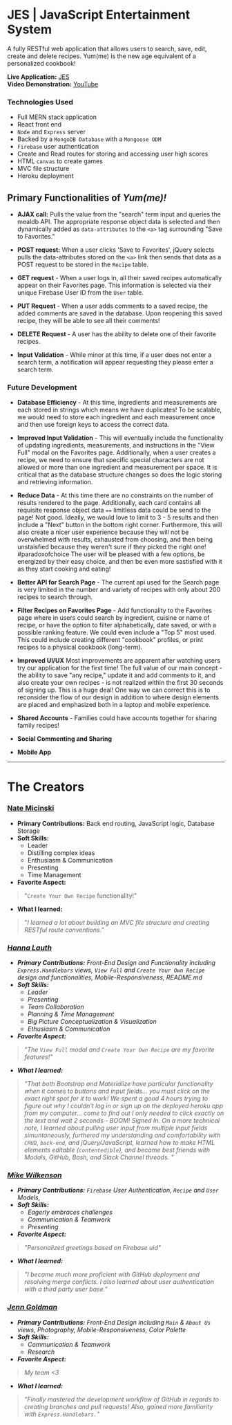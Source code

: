 # JES | JavaScript Entertainment System
A fully RESTful web application that allows users to search, save, edit, create and delete recipes. Yum(me) is the new age equivalent of a personalized cookbook!



<strong>Live Application:</strong> [JES](https://retro-arcade.herokuapp.com/) <br>
<strong>Video Demonstration:</strong> [YouTube](https://www.youtube.com/watch?v=_Ocab5w_6NU&feature=youtu.be) <br>
  
### Technologies Used
- Full MERN stack application
- React front end
- `Node` and `Express` server
- Backed by a `MongoDB Database` with a `Mongoose ODM`
- `Firebase` user authentication
- Create and Read routes for storing and accessing user high scores
- HTML `canvas` to create games
- MVC file structure
- Heroku deployment




## Primary Functionalities of <em>Yum(me)!</em>
- <strong>AJAX call:</strong> Pulls the value from the "search" term input and queries the mealdb API. The appropriate response object data is selected and then dynamically added as `data-attributes` to the `<a>` tag surrounding "Save to Favorites."

- <strong>POST request:</strong> When a user clicks 'Save to Favorites', jQuery selects pulls the data-attributes stored on the `<a>` link then sends that data as a POST request to be stored in the `Recipe` table.

- <strong>GET request</strong> - When a user logs in, all their saved recipes automatically appear on their Favorites page. This information is selected via their unique Firebase User ID from the `User` table.

- <strong>PUT Request </strong> - When a user adds comments to a saved recipe, the added comments are saved in the database. Upon reopening this saved recipe, they will be able to see all their comments!

- <strong>DELETE Request </strong> - A user has the ability to delete one of their favorite recipes.

- <strong>Input Validation</strong> - While minor at this time, if a user does not enter a search term, a notification will appear requesting they please enter a search term. 

### Future Development
- <strong>Database Efficiency</strong> - At this time, ingredients and measurements are each stored in strings which means we have duplicates! To be scalable, we would need to store each ingredient and each measurement once and then use foreign keys to access the correct data. 

- <strong>Improved Input Validation</strong> - This will eventually include the functionality of updating ingredients, measurements, and instructions in the "View Full" modal on the Favorites page. Additionally, when a user creates a recipe, we need to ensure that specific special characters are not allowed or more than one ingredient and measurement per space. It is critical that as the database structure changes so does the logic storing and retrieving information.

- <strong>Reduce Data</strong> - At this time there are no constraints on the number of results rendered to the page. Additionally, each card contains all requisite response object data `==` limitless data could be send to the page! Not good. Ideally, we would love to limit to 3 - 5 results and then include a "Next" button in the bottom right corner. Furthermore, this will also create a nicer user experience because they will not be overwhelmed with results, exhausted from choosing, and then being unstaisfied because they weren't sure if they picked the right one! #paradoxofchoice The user will be pleased with a few options, be energized by their easy choice, and then be even more sastisfied with it as they start cooking and eating!

- <strong>Better API for Search Page</strong> - The current api used for the Search page is very limited in the number and variety of recipes with only about 200 recipes to search through.

- <strong>Filter Recipes on Favorites Page</strong> - Add functionality to the Favorites page where in users could search by ingredient, cuisine or name of recipe, or have the option to filter alphabetically, date saved, or with a possible ranking feature. We could even include a "Top 5" most used. This could include creating different "cookbook" profiles, or print recipes to a physical cookbook (long-term).

- <strong>Improved UI/UX</strong> Most improvements are apparent after watching users try our application for the first time! The full value of our main concept - the ability to save "any recipe," update it and add comments to it, and also create your own recipes - is not realized within the first 30 seconds of signing up. This is a huge deal! One way we can correct this is to reconsider the flow of our design in addition to where design elements are placed and emphasized both in a laptop and mobile experience.

- <strong>Shared Accounts</strong> - Families could have accounts together for sharing family recipes!

- <strong>Social Commenting and Sharing</strong>

- <strong>Mobile App</strong>

<hr>

# The Creators

### [Nate Micinski](https://github.com/DearLorditsNate)
- <strong>Primary Contributions:</strong> Back end routing, JavaScript logic, Database Storage
- <strong>Soft Skills:</strong>
  * Leader
  * Distilling complex ideas
  * Enthusiasm & Communication
  * Presenting
  * Time Management
- <strong>Favorite Aspect:</strong>
> "`Create Your Own Recipe` functionality!"
- <strong>What I learned:</strong> 
> "<em>I learned a lot about building an MVC file structure and creating RESTful route conventions.<em>"

### [Hanna Lauth](https://github.com/hmlauth?tab=following)
- <strong>Primary Contributions:</strong> Front-End Design and Functionality including `Express.Handlebars` views, `View Full` and `Create Your Own Recipe` design and functionalities, Mobile-Responsiveness, README.md
- <strong>Soft Skills:</strong>
  * Leader
  * Presenting
  * Team Collaboration 
  * Planning & Time Management
  * Big Picture Conceptualization & Visualization
  * Ethusiasm & Communication 
- <strong>Favorite Aspect:</strong> 
> "The `View Full` modal and `Create Your Own Recipe` are my favorite features!"
- <strong>What I learned:</strong> 
> "<em>That both Bootstrap and Materialize have particular functionality when it comes to buttons and input fields... you must click on the exact right spot for it to work! We spent a good 4 hours trying to figure out why I couldn't log in or sign up on the deployed heroku app from my computer... come to find out I only needed to click exactly on the text and wait 2 seconds - BOOM! Signed In. On a more technical note, I learned about pulling user input from multiple input fields simuntaneously, furthered my understanding and comfortability with `CRUD`, `back-end`, and jQuery/JavaScript, learned how to make HTML elements editable (`contentedible`), and became best friends with Modals, GitHub, Bash, and Slack Channel threads.<em> "
  
### [Mike Wilkenson](https://github.com/MichaelWilkens)
- <strong>Primary Contributions:</strong> `Firebase` User Authentication, `Recipe` and `User` Models, 
- <strong>Soft Skills:</strong>
  * Eagerly embraces challenges
  * Communication & Teamwork
  * Presenting
- <strong>Favorite Aspect:</strong>
> "Personalized greetings based on Firebase uid"
- <strong>What I learned:</strong> 
> "<em>I became much more proficient with GitHub deployment and resolving merge conflicts. I also learned about user authentication with a third party user base.<em>"

### [Jenn Goldman](https://github.com/jenngoldman)
- <strong>Primary Contributions:</strong> Front-End Design including `Main` & `About Us` views, Photography, Mobile-Responsiveness, Color Palette
- <strong>Soft Skills:</strong>
  * Communication & Teamwork
  * Research
- <strong>Favorite Aspect:</strong>
> My team <3 
- <strong>What I learned:</strong> 
> "<em>Finally mastered the development workflow of GitHub in regards to creating branches and pull requests! Also, gained more familiarity with `Express.Handlebars.`<em>"
